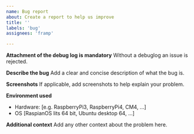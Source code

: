 ```yaml
---
name: Bug report
about: Create a report to help us improve
title: ''
labels: 'bug'
assignees: 'framp'

---
```


**Attachment of the debug log is mandatory**
Without a debuglog an issue is rejected.

**Describe the bug**
Add a clear and concise description of what the bug is.

**Screenshots**
If applicable, add screenshots to help explain your problem.

**Environment used**
 - Hardware: [e.g. RaspberryPi3, RaspberryPi4, CM4, ...]
 - OS [RaspianOS lits 64 bit, Ubuntu desktop 64, ...]

**Additional context**
Add any other context about the problem here.
